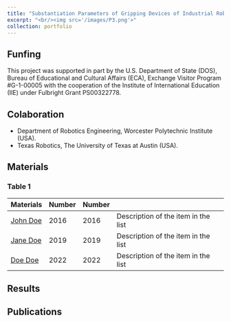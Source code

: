 ```yaml
---
title: "Substantiation Parameters of Gripping Devices of Industrial Robots and Methods of Manipulation of Flexible Objects"
excerpt: "<br/><img src='/images/P3.png'>"
collection: portfolio
---
```

## Funfing
This project was supported in part by the U.S. Department of State (DOS), Bureau of Educational and Cultural Affairs (ECA), Exchange Visitor Program #G-1-00005 with the cooperation of the Institute of International Education (IIE) under Fulbright Grant PS00322778.
## Colaboration
* Department of Robotics Engineering, Worcester Polytechnic Institute (USA).
* Texas Robotics, The University of Texas at Austin (USA).
## Materials
### Table 1
| Materials    | Number | Number |                                                              |
| --------     | ------ | ------ | ------------------------------------------------------------ |
| [John Doe](#)| 2016   | 2016   | Description of the item in the list                          |
| [Jane Doe](#)| 2019   | 2019   | Description of the item in the list                          |
| [Doe Doe](#) | 2022   | 2022   | Description of the item in the list                          |

## Results


## Publications

